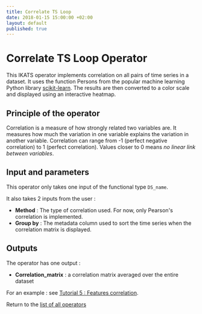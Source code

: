 ```yaml
---
title: Correlate TS Loop
date: 2018-01-15 15:00:00 +02:00
layout: default
published: true
---
```

# Correlate TS Loop Operator

This IKATS operator implements correlation on all pairs of time series in a dataset. It uses the function Persons from the popular machine learning Python library [scikit-learn](http://scikit-learn.org/stable/). The results are then converted to a color scale and displayed using an interactive heatmap.

## Principle of the operator

Correlation is a measure of how strongly related two variables are. It measures how much the variation in one variable explains the variation in another variable. Correlation can range from -1 (perfect negative correlation) to 1 (perfect correlation). Values closer to 0 means *no linear link between variables*.

## Input and parameters

This operator only takes one input of the functional type `DS_name`.

It also takes 2 inputs from the user :

- **Method** : The type of correlation used. For now, only Pearson's correlation is implemented.
- **Group by** : The metadata column used to sort the time series when the correlation matrix is displayed.


## Outputs

The operator has one output :

 - **Correlation_matrix** : a correlation matrix averaged over the entire dataset


 For an example : see [Tutorial 5 : Features correlation](/doc/tutorials/tuto_corr.html).

Return to the [list of all operators](/operators.html)
